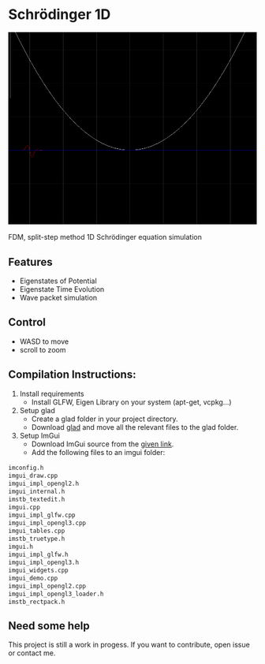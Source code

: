 # Schrödinger 1D
![](Wave_FDM2.gif)

FDM, split-step method 1D Schrödinger equation simulation

## Features
* Eigenstates of Potential
* Eigenstate Time Evolution
* Wave packet simulation

## Control
* WASD to move 
* scroll to zoom

## Compilation Instructions:
1. Install requirements
    * Install GLFW, Eigen Library on your system (apt-get, vcpkg...)
2. Setup glad
    * Create a glad folder in your project directory.
    * Download [glad](https://glad.dav1d.de/) and move all the relevant files to the glad folder.
3. Setup ImGui
   * Download ImGui source from the [given link](https://github.com/ocornut/imgui).
   * Add the following files to an imgui folder:

```
imconfig.h      
imgui_draw.cpp          
imgui_impl_opengl2.h         
imgui_internal.h   
imstb_textedit.h
imgui.cpp       
imgui_impl_glfw.cpp     
imgui_impl_opengl3.cpp       
imgui_tables.cpp   
imstb_truetype.h
imgui.h         
imgui_impl_glfw.h       
imgui_impl_opengl3.h         
imgui_widgets.cpp
imgui_demo.cpp  
imgui_impl_opengl2.cpp  
imgui_impl_opengl3_loader.h  
imstb_rectpack.h
```

## Need some help
This project is still a work in progess. If you want to contribute, open issue or contact me.
